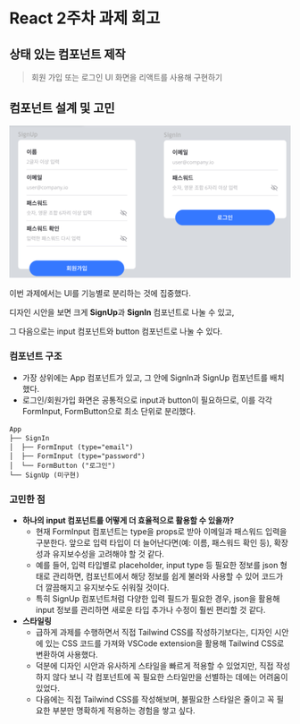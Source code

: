 # React 2주차 과제 회고

## 상태 있는 컴포넌트 제작

> 회원 가입 또는 로그인 UI 화면을 리액트를 사용해 구현하기

## 컴포넌트 설계 및 고민

![alt text](/week2/public/assets/sing-up-and-in.png)

이번 과제에서는 UI를 기능별로 분리하는 것에 집중했다.

디자인 시안을 보면 크게 **SignUp**과 **SignIn** 컴포넌트로 나눌 수 있고,

그 다음으로는 input 컴포넌트와 button 컴포넌트로 나눌 수 있다.

### 컴포넌트 구조

- 가장 상위에는 App 컴포넌트가 있고, 그 안에 SignIn과 SignUp 컴포넌트를 배치했다.
- 로그인/회원가입 화면은 공통적으로 input과 button이 필요하므로, 이를 각각 FormInput, FormButton으로 최소 단위로 분리했다.

```
App
├── SignIn
│  ├── FormInput (type="email")
│  ├── FormInput (type="password")
│  └── FormButton ("로그인")
└── SignUp (미구현)
```

### 고민한 점

- **하나의 input 컴포넌트를 어떻게 더 효율적으로 활용할 수 있을까?**
  - 현재 FormInput 컴포넌트는 type을 props로 받아 이메일과 패스워드 입력을 구분한다. 앞으로 입력 타입이 더 늘어난다면(예: 이름, 패스워드 확인 등), 확장성과 유지보수성을 고려해야 할 것 같다.
  - 예를 들어, 입력 타입별로 placeholder, input type 등 필요한 정보를 json 형태로 관리하면, 컴포넌트에서 해당 정보를 쉽게 불러와 사용할 수 있어 코드가 더 깔끔해지고 유지보수도 쉬워질 것이다.
  - 특히 SignUp 컴포넌트처럼 다양한 입력 필드가 필요한 경우, json을 활용해 input 정보를 관리하면 새로운 타입 추가나 수정이 훨씬 편리할 것 같다.
- **스타일링**
  - 급하게 과제를 수행하면서 직접 Tailwind CSS를 작성하기보다는, 디자인 시안에 있는 CSS 코드를 가져와 VSCode extension을 활용해 Tailwind CSS로 변환하여 사용했다.
  - 덕분에 디자인 시안과 유사하게 스타일을 빠르게 적용할 수 있었지만, 직접 작성하지 않다 보니 각 컴포넌트에 꼭 필요한 스타일만을 선별하는 데에는 어려움이 있었다.
  - 다음에는 직접 Tailwind CSS를 작성해보며, 불필요한 스타일은 줄이고 꼭 필요한 부분만 명확하게 적용하는 경험을 쌓고 싶다.
